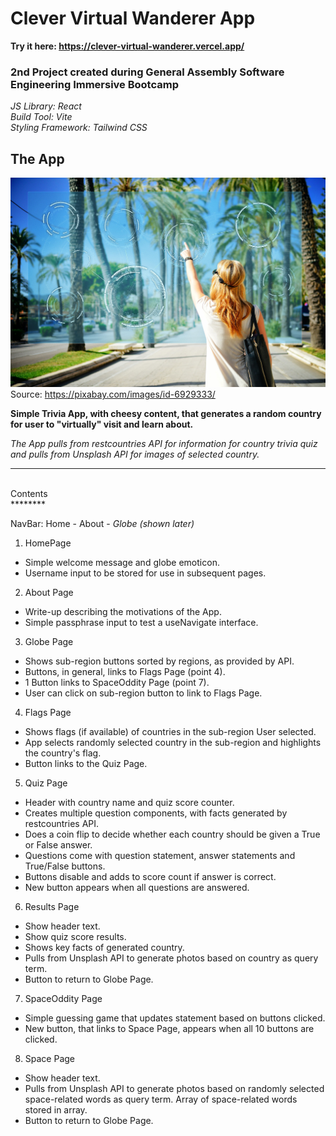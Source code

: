 # Clever Virtual Wanderer App

**Try it here: https://clever-virtual-wanderer.vercel.app/**

### 2nd Project created during General Assembly Software Engineering Immersive Bootcamp

*JS Library: React* <br /> 
*Build Tool: Vite* <br /> 
*Styling Framework: Tailwind CSS*

## The App

![Virtual View Image](./virtual-viewing.jpg "Woman Viewing Dashboard")
Source: https://pixabay.com/images/id-6929333/

**Simple Trivia App, with cheesy content, that generates a random country for user to "virtually" visit and learn about.**

*The App pulls from restcountries API for information for country trivia quiz and pulls from Unsplash API for images of selected country.*

********
<br />
Contents
<br />
********

NavBar: Home - About - *Globe (shown later)*

1. HomePage
- Simple welcome message and globe emoticon.
- Username input to be stored for use in subsequent pages.

2. About Page
- Write-up describing the motivations of the App.
- Simple passphrase input to test a useNavigate interface.

3. Globe Page
- Shows sub-region buttons sorted by regions, as provided by API.
- Buttons, in general, links to Flags Page (point 4).
- 1 Button links to SpaceOddity Page (point 7).
- User can click on sub-region button to link to Flags Page.

4. Flags Page
- Shows flags (if available) of countries in the sub-region User selected.
- App selects randomly selected country in the sub-region and highlights the country's flag.
- Button links to the Quiz Page.

5. Quiz Page
- Header with country name and quiz score counter.
- Creates multiple question components, with facts generated by restcountries API.
- Does a coin flip to decide whether each country should be given a True or False answer.
- Questions come with question statement, answer statements and True/False buttons.
- Buttons disable and adds to score count if answer is correct.
- New button appears when all questions are answered.

6. Results Page
- Show header text.
- Show quiz score results.
- Shows key facts of generated country.
- Pulls from Unsplash API to generate photos based on country as query term.
- Button to return to Globe Page.

7. SpaceOddity Page
- Simple guessing game that updates statement based on buttons clicked.
- New button, that links to Space Page, appears when all 10 buttons are clicked.

8. Space Page
- Show header text.
- Pulls from Unsplash API to generate photos based on randomly selected space-related words as query term. Array of space-related words stored in array.
- Button to return to Globe Page.